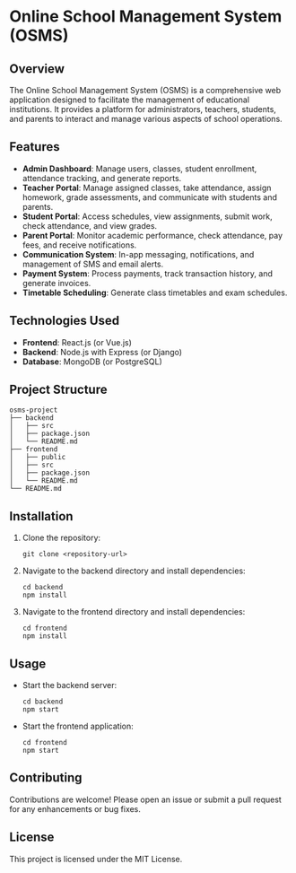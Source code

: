 # Online School Management System (OSMS)

## Overview
The Online School Management System (OSMS) is a comprehensive web application designed to facilitate the management of educational institutions. It provides a platform for administrators, teachers, students, and parents to interact and manage various aspects of school operations.

## Features
- **Admin Dashboard**: Manage users, classes, student enrollment, attendance tracking, and generate reports.
- **Teacher Portal**: Manage assigned classes, take attendance, assign homework, grade assessments, and communicate with students and parents.
- **Student Portal**: Access schedules, view assignments, submit work, check attendance, and view grades.
- **Parent Portal**: Monitor academic performance, check attendance, pay fees, and receive notifications.
- **Communication System**: In-app messaging, notifications, and management of SMS and email alerts.
- **Payment System**: Process payments, track transaction history, and generate invoices.
- **Timetable Scheduling**: Generate class timetables and exam schedules.

## Technologies Used
- **Frontend**: React.js (or Vue.js)
- **Backend**: Node.js with Express (or Django)
- **Database**: MongoDB (or PostgreSQL)

## Project Structure
```
osms-project
├── backend
│   ├── src
│   ├── package.json
│   └── README.md
├── frontend
│   ├── public
│   ├── src
│   ├── package.json
│   └── README.md
└── README.md
```

## Installation
1. Clone the repository:
   ```
   git clone <repository-url>
   ```
2. Navigate to the backend directory and install dependencies:
   ```
   cd backend
   npm install
   ```
3. Navigate to the frontend directory and install dependencies:
   ```
   cd frontend
   npm install
   ```

## Usage
- Start the backend server:
  ```
  cd backend
  npm start
  ```
- Start the frontend application:
  ```
  cd frontend
  npm start
  ```

## Contributing
Contributions are welcome! Please open an issue or submit a pull request for any enhancements or bug fixes.

## License
This project is licensed under the MIT License.
